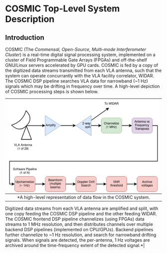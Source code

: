 # COSMIC Top-Level System Description

## Introduction

COSMIC (The _Commensal, Open-Source, Multi-mode Interferometer Cluster_) is a real-time digital signal processing system, implemented on a cluster of Field Programmable Gate Arrays (FPGAs) and off-the-shelf GNU/Linux servers accelerated by GPU cards.
COSMIC is fed by a copy of the digitized data streams transmitted from each VLA antenna, such that the system can operate concurrantly with the VLA facility correlator, WIDAR.
The COSMIC DSP pipeline searches VLA data for narrowband (~1 Hz) signals which may be drifting in frequency over time.
A high-level depiction of COSMIC processing steps is shown below.

|![cosmic\_dataflow](./_figures/COSMIC_Dataflow.png)|
|:--:|
|*A high-level representation of data flow in the COSMIC system.
Digitized data streams from each VLA antenna are amplified and split, with one copy feeding the COSMIC DSP pipeline and the other feeding WIDAR.
The COSMIC frontend DSP pipeline channelizes (using FPGAs) data streams to 1 MHz resolution, and then distributes channels over multiple backend DSP pipelines (implemented on CPU/GPUs).
Backend pipelines further channelize to ~1 Hz resolution, and search for narrowband drifting signals.
When signals are detected, the per-antenna, 1 Hz voltages are archived around the time-frequency extent of the detected signal.*|
